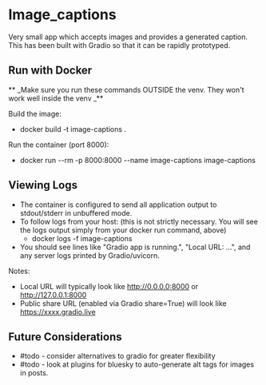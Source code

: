 # Image_captions
Very small app which accepts images and provides a generated caption. This has been built with Gradio so that it can be rapidly prototyped.

## Run with Docker
** _Make sure you run these commands OUTSIDE the venv. They won't work well inside the venv _**

Build the image:

- docker build -t image-captions .

Run the container (port 8000):

- docker run --rm -p 8000:8000 --name image-captions image-captions

## Viewing Logs

- The container is configured to send all application output to stdout/stderr in unbuffered mode.
- To follow logs from your host: (this is not strictly necessary. You will see the logs output simply from your docker run command, above) 
  - docker logs -f image-captions
- You should see lines like "Gradio app is running.", "Local URL: ...", and any server logs printed by Gradio/uvicorn.

Notes:
- Local URL will typically look like http://0.0.0.0:8000 or http://127.0.0.1:8000
- Public share URL (enabled via Gradio share=True) will look like https://xxxx.gradio.live

## Future Considerations
- #todo - consider alternatives to gradio for greater flexibility
- #todo - look at plugins for bluesky to auto-generate alt tags for images in posts.